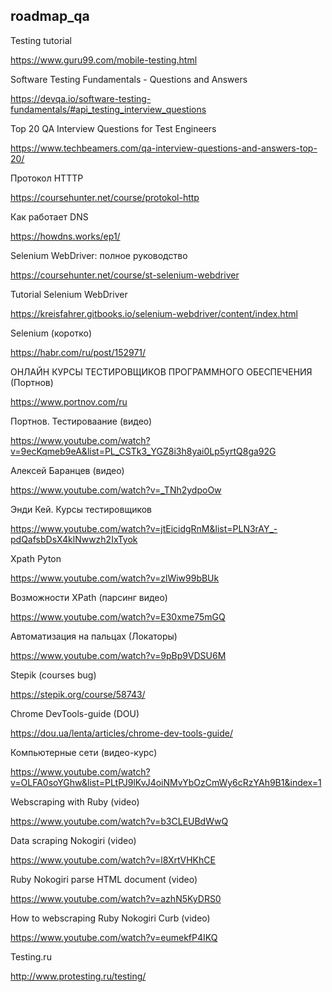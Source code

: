 ## roadmap_qa

Testing tutorial

https://www.guru99.com/mobile-testing.html

Software Testing Fundamentals - Questions and Answers

https://devqa.io/software-testing-fundamentals/#api_testing_interview_questions

Top 20 QA Interview Questions for Test Engineers

https://www.techbeamers.com/qa-interview-questions-and-answers-top-20/

Протокол HTTTP

https://coursehunter.net/course/protokol-http

Как работает DNS

https://howdns.works/ep1/

Selenium WebDriver: полное руководство

https://coursehunter.net/course/st-selenium-webdriver

Tutorial Selenium WebDriver

https://kreisfahrer.gitbooks.io/selenium-webdriver/content/index.html

Selenium (коротко)

https://habr.com/ru/post/152971/

ОНЛАЙН КУРСЫ ТЕСТИРОВЩИКОВ ПРОГРАММНОГО ОБЕСПЕЧЕНИЯ (Портнов)

https://www.portnov.com/ru

Портнов. Тестироваание (видео)

https://www.youtube.com/watch?v=9ecKqmeb9eA&list=PL_CSTk3_YGZ8i3h8yai0Lp5yrtQ8ga92G 

Алексей Баранцев (видео)

https://www.youtube.com/watch?v=_TNh2ydpoOw

Энди Кей. Курсы тестировщиков

https://www.youtube.com/watch?v=jtEicidgRnM&list=PLN3rAY_-pdQafsbDsX4klNwwzh2IxTyok

Xpath Pyton

https://www.youtube.com/watch?v=zlWiw99bBUk

Возможности XPath (парсинг видео)

https://www.youtube.com/watch?v=E30xme75mGQ

Автоматизация на пальцах (Локаторы)

https://www.youtube.com/watch?v=9pBp9VDSU6M

Stepik (courses bug)

https://stepik.org/course/58743/

Chrome DevTools-guide (DOU)

https://dou.ua/lenta/articles/chrome-dev-tools-guide/

Компьютерные сети (видео-курс)

https://www.youtube.com/watch?v=OLFA0soYGhw&list=PLtPJ9lKvJ4oiNMvYbOzCmWy6cRzYAh9B1&index=1

Webscraping with Ruby (video)

https://www.youtube.com/watch?v=b3CLEUBdWwQ

Data scraping Nokogiri (video)

https://www.youtube.com/watch?v=l8XrtVHKhCE

Ruby Nokogiri parse HTML document (video)

https://www.youtube.com/watch?v=azhN5KyDRS0

How to webscraping Ruby Nokogiri Curb (video)

https://www.youtube.com/watch?v=eumekfP4IKQ

Testing.ru

http://www.protesting.ru/testing/
